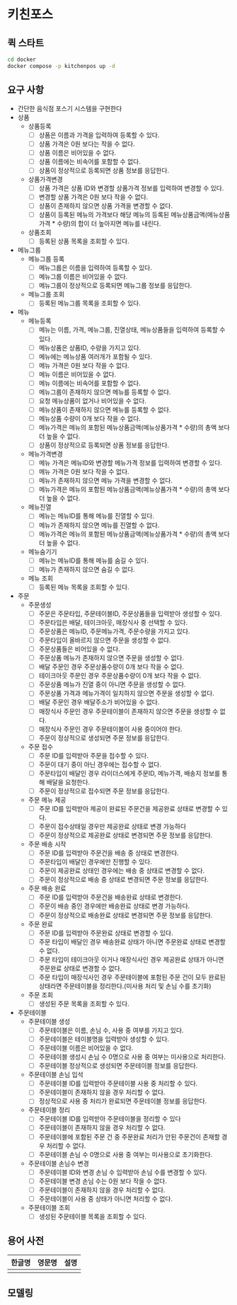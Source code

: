 # 키친포스

## 퀵 스타트

```sh
cd docker
docker compose -p kitchenpos up -d
```

## 요구 사항
* 간단한 음식점 포스기 시스템을 구현한다
* 상품
  * 상품등록
    * [ ] 상품은 이름과 가격을 입력하여 등록할 수 있다.
    * [ ] 상품 가격은 0원 보다는 작을 수 없다.
    * [ ] 상품 이름은 비어있을 수 없다.
    * [ ] 상품 이름에는 비속어를 포함할 수 없다.
    * [ ] 상품이 정상적으로 등록되면 상품 정보를 응답한다.
  * 상품가격변경
    * [ ] 상품 가격은 상품 ID와 변경할 상품가격 정보를 입력하여 변경할 수 있다. 
    * [ ] 변경할 상품 가격은 0원 보다 작을 수 없다.
    * [ ] 상품이 존재하지 않으면 상품 가격을 변경할 수 없다.
    * [ ] 상품이 등록된 메뉴의 가격보다 해당 메뉴의 등록된 메뉴상품금액(메뉴상품가격 * 수량)의 합이 더 높아지면 메뉴를 내린다.
  * 상품조회
    * [ ] 등록된 상품 목록을 조회할 수 있다.
* 메뉴그룹
  * 메뉴그룹 등록
    * [ ] 메뉴그룹은 이름을 입력하여 등록할 수 있다.
    * [ ] 메뉴그룹 이름은 비어있을 수 없다.
    * [ ] 메뉴그룹이 정상적으로 등록되면 메뉴그룹 정보를 응답한다.
  * 메뉴그룹 조회
    * [ ] 등록된 메뉴그룹 목록을 조회할 수 있다.
* 메뉴
  * 메뉴등록
    * [ ] 메뉴는 이름, 가격, 메뉴그룹, 진열상태, 메뉴상품들을 입력하여 등록할 수 있다.
    * [ ] 메뉴상품은 상품ID, 수량을 가지고 있다.
    * [ ] 메뉴에는 메뉴상품 여러개가 포함될 수 있다.
    * [ ] 메뉴 가격은 0원 보다 작을 수 없다.
    * [ ] 메뉴 이름은 비어있을 수 없다.
    * [ ] 메뉴 이름에는 비속어를 포함할 수 없다.
    * [ ] 메뉴그룹이 존재하지 않으면 메뉴를 등록할 수 없다.
    * [ ] 요청 메뉴상품이 없거나 비어있을 수 없다.
    * [ ] 메뉴상품이 존재하지 않으면 메뉴를 등록할 수 없다.
    * [ ] 메뉴상품 수량이 0개 보다 작을 수 없다.
    * [ ] 메뉴가격은 메뉴의 포함된 메뉴상품금액(메뉴상품가격 * 수량)의 총액 보다 더 높을 수 없다.
    * [ ] 상품이 정상적으로 등록되면 상품 정보를 응답한다.
  * 메뉴가격변경
    * [ ] 메뉴 가격은 메뉴ID와 변경할 메뉴가격 정보를 입력하여 변경할 수 있다.
    * [ ] 메뉴 가격은 0원 보다 작을 수 없다.
    * [ ] 메뉴가 존재하지 않으면 메뉴 가격을 변경할 수 없다.
    * [ ] 메뉴가격은 메뉴의 포함된 메뉴상품금액(메뉴상품가격 * 수량)의 총액 보다 더 높을 수 없다.
  * 메뉴진열
    * [ ] 메뉴는 메뉴ID를 통해 메뉴를 진열할 수 있다.
    * [ ] 메뉴가 존재하지 않으면 메뉴를 진열할 수 없다.
    * [ ] 메뉴가격은 메뉴의 포함된 메뉴상품금액(메뉴상품가격 * 수량)의 총액 보다 더 높을 수 없다.
  * 메뉴숨기기
    * [ ] 메뉴는 메뉴ID를 통해 메뉴를 숨길 수 있다.
    * [ ] 메뉴가 존재하지 않으면 숨길 수 없다.
  * 메뉴 조회
    * [ ] 등록된 메뉴 목록을 조회할 수 있다.
* 주문
  * 주문생성
    * [ ] 주문은 주문타입, 주문테이블ID, 주문상품들을 입력받아 생성할 수 있다.
    * [ ] 주문타입은 배달, 테이크아웃, 매장식사 중 선택할 수 있다.
    * [ ] 주문상품은 메뉴ID, 주문메뉴가격, 주문수량을 가지고 있다.
    * [ ] 주문타입이 올바르지 않으면 주문을 생성할 수 없다.
    * [ ] 주문상품들은 비어있을 수 없다.
    * [ ] 주문상품 메뉴가 존재하지 않으면 주문을 생성할 수 없다.
    * [ ] 배달 주문인 경우 주문상품수량이 0개 보다 작을 수 없다.
    * [ ] 테이크아웃 주문인 경우 주문상품수량이 0개 보다 작을 수 없다.
    * [ ] 주문상품 메뉴가 진열 중이 아니면 주문을 생성할 수 없다.
    * [ ] 주문상품 가격과 메뉴가격이 일치하지 않으면 주문을 생성할 수 없다.
    * [ ] 배달 주문인 경우 배달주소가 비어있을 수 없다.
    * [ ] 매장식사 주문인 경우 주문테이블이 존재하지 않으면 주문을 생성할 수 없다.
    * [ ] 매장식사 주문인 경우 주문테이블이 사용 중이어야 한다.
    * [ ] 주문이 정상적으로 생성되면 주문 정보를 응답한다.
  * 주문 접수
    * [ ] 주문 ID를 입력받아 주문을 접수할 수 있다.
    * [ ] 주문이 대기 중이 아닌 경우에는 접수할 수 없다.
    * [ ] 주문타입이 배달인 경우 라이더스에게 주문ID, 메뉴가격, 배송지 정보를 통해 배달을 요청한다.
    * [ ] 주문이 정상적으로 접수되면 주문 정보를 응답한다.
  * 주문 메뉴 제공
    * [ ] 주문 ID를 입력받아 제공이 완료된 주문건을 제공완료 상태로 변경할 수 있다.
    * [ ] 주문이 접수상태일 경우만 제공완료 상태로 변경 가능하다
    * [ ] 주문이 정상적으로 제공완료 상태로 변경되면 주문 정보를 응답한다.
  * 주문 배송 시작
    * [ ] 주문 ID를 입력받아 주문건을 배송 중 상태로 변경한다.
    * [ ] 주문타입이 배달인 경우에만 진행할 수 있다.
    * [ ] 주문이 제공완료 상태인 경우에는 배송 중 상태로 변경할 수 없다. 
    * [ ] 주문이 정상적으로 배송 중 상태로 변경되면 주문 정보를 응답한다.
  * 주문 배송 완료
    * [ ] 주문 ID를 입력받아 주문건을 배송완료 상태로 변경한다.
    * [ ] 주문이 배송 중인 경우에만 배송완료 상태로 변경 가능하다.
    * [ ] 주문이 정상적으로 배송완료 상태로 변경되면 주문 정보를 응답한다.
  * 주문 완료
    * [ ] 주문 ID를 입력받아 주문완료 상태로 변경할 수 있다.
    * [ ] 주문 타입이 배달인 경우 배송완료 상태가 아니면 주문완료 상태로 변경할 수 없다.
    * [ ] 주문 타입이 테이크아웃 이거나 매장식사인 경우 제공완료 상태가 아니면 주문완료 상태로 변경할 수 없다.
    * [ ] 주문 타입이 매장식사인 경우 주문테이블에 포함된 주문 건이 모두 완료된 상태라면 주문테이블을 정리한다.(미사용 처리 및 손님 수를 초기화)
  * 주문 조회
    * [ ] 생성된 주문 목록을 조회할 수 있다.
* 주문테이블
  * 주문테이블 생성
    * [ ] 주문테이블은 이름, 손님 수, 사용 중 여부를 가지고 있다.
    * [ ] 주문테이블은 테이블명을 입력받아 생성할 수 있다.
    * [ ] 주문테이블 이름은 비어있을 수 없다.
    * [ ] 주문테이블 생성시 손님 수 0명으로 사용 중 여부는 미사용으로 처리한다.
    * [ ] 주문테이블 정상적으로 생성되면 주문테이블 정보를 응답한다.
  * 주문테이블 손님 입석
    * [ ] 주문테이블 ID를 입력받아 주문테이블 사용 중 처리할 수 있다.
    * [ ] 주문테이블이 존재하지 않을 경우 처리할 수 없다.
    * [ ] 정상적으로 사용 중 처리가 완료되면 주문테이블 정보를 응답한다.
  * 주문테이블 정리
    * [ ] 주문테이블 ID를 입력받아 주문테이블을 정리할 수 있다
    * [ ] 주문테이블이 존재하지 않을 경우 처리할 수 없다.
    * [ ] 주문테이블에 포함된 주문 건 중 주문완료 처리가 안된 주문건이 존재할 경우 처리할 수 없다.
    * [ ] 주문테이블 손님 수 0명으로 사용 중 여부는 미사용으로 초기화한다.
  * 주문테이블 손님수 변경
    * [ ] 주문테이블 ID와 변경 손님 수 입력받아 손님 수를 변경할 수 있다.
    * [ ] 주문테이블 변경 손님 수는 0원 보다 작을 수 없다.
    * [ ] 주문테이블이 존재하지 않을 경우 처리할 수 없다.
    * [ ] 주문테이블이 사용 중 상태가 아니면 처리할 수 없다.
  * 주문테이블 조회
    * [ ] 생성된 주문테이블 목록을 조회할 수 있다.

## 용어 사전

| 한글명 | 영문명 | 설명 |
| --- | --- | --- |
|  |  |  |

## 모델링



